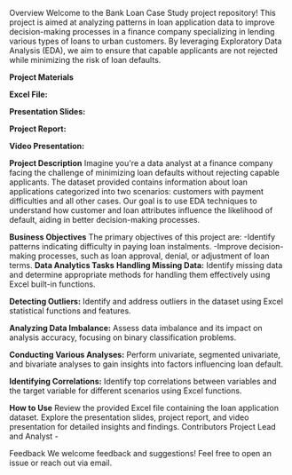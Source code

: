 Overview
Welcome to the Bank Loan Case Study project repository! This project is aimed at analyzing patterns in loan application data to improve decision-making processes in a finance company specializing in lending various types of loans to urban customers. By leveraging Exploratory Data Analysis (EDA), we aim to ensure that capable applicants are not rejected while minimizing the risk of loan defaults.

**Project Materials**

**Excel File:** 

**Presentation Slides:** 

**Project Report:** 

**Video Presentation:** 

**Project Description**
Imagine you're a data analyst at a finance company facing the challenge of minimizing loan defaults without rejecting capable applicants. The dataset provided contains information about loan applications categorized into two scenarios: customers with payment difficulties and all other cases. Our goal is to use EDA techniques to understand how customer and loan attributes influence the likelihood of default, aiding in better decision-making processes.

**Business Objectives**
The primary objectives of this project are:
 -Identify patterns indicating difficulty in paying loan instalments.
 -Improve decision-making processes, such as loan approval, denial, or adjustment of loan terms.
**Data Analytics Tasks**
**Handling Missing Data:** Identify missing data and determine appropriate methods for handling them effectively using Excel built-in functions.

**Detecting Outliers:** Identify and address outliers in the dataset using Excel statistical functions and features.

**Analyzing Data Imbalance:** Assess data imbalance and its impact on analysis accuracy, focusing on binary classification problems.

**Conducting Various Analyses:** Perform univariate, segmented univariate, and bivariate analyses to gain insights into factors influencing loan default.

**Identifying Correlations:** Identify top correlations between variables and the target variable for different scenarios using Excel functions.

**How to Use**
Review the provided Excel file containing the loan application dataset.
Explore the presentation slides, project report, and video presentation for detailed insights and findings.
Contributors
Project Lead and Analyst - 

Feedback
We welcome feedback and suggestions! Feel free to open an issue or reach out via email.
